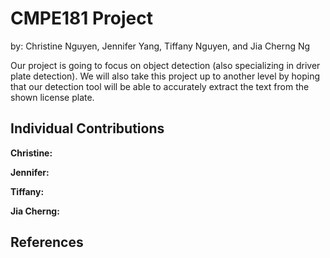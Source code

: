 # CMPE181 Project
by: Christine Nguyen, Jennifer Yang, Tiffany Nguyen, and Jia Cherng Ng


Our project is going to focus on object detection (also specializing in driver plate detection). We will also take this project up to another level by hoping that our detection tool will be able to accurately extract the text from the shown license plate.

## Individual Contributions
**Christine:**


**Jennifer:**


**Tiffany:**


**Jia Cherng:**

## References

